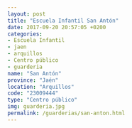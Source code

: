 ```yaml
---
layout: post
title: "Escuela Infantil San Antón"
date: 2017-09-20 20:57:05 +0200
categories:
- Escuela Infantil
- jaen
- arquillos
- Centro público
- guarderia
name: "San Antón"
province: "Jaén"
location: "Arquillos"
code: "23009444"
type: "Centro público"
img: guarderia.jpg
permalink: /guarderias/san-anton.html
---
```

